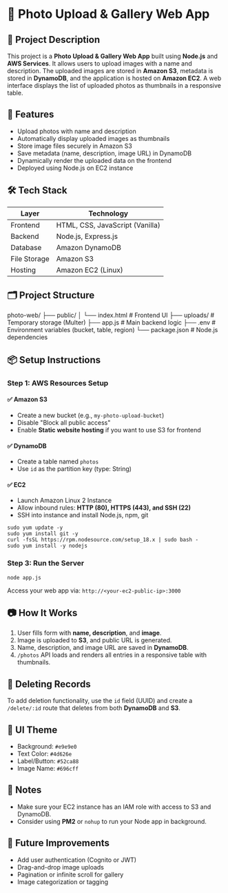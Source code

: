
# 📸 Photo Upload & Gallery Web App

## 📝 Project Description
This project is a **Photo Upload & Gallery Web App** built using **Node.js** and **AWS Services**. It allows users to upload images with a name and description. The uploaded images are stored in **Amazon S3**, metadata is stored in **DynamoDB**, and the application is hosted on **Amazon EC2**. A web interface displays the list of uploaded photos as thumbnails in a responsive table.

## 🚀 Features
- Upload photos with name and description
- Automatically display uploaded images as thumbnails
- Store image files securely in Amazon S3
- Save metadata (name, description, image URL) in DynamoDB
- Dynamically render the uploaded data on the frontend
- Deployed using Node.js on EC2 instance

## 🛠️ Tech Stack

| Layer        | Technology     |
|--------------|----------------|
| Frontend     | HTML, CSS, JavaScript (Vanilla) |
| Backend      | Node.js, Express.js |
| Database     | Amazon DynamoDB |
| File Storage | Amazon S3       |
| Hosting      | Amazon EC2 (Linux) |

## 🗂️ Project Structure

photo-web/
├── public/
│   └── index.html         # Frontend UI
├── uploads/               # Temporary storage (Multer)
├── app.js                 # Main backend logic
├── .env                   # Environment variables (bucket, table, region)
└── package.json           # Node.js dependencies

## 📦 Setup Instructions

### Step 1: AWS Resources Setup

#### ✅ Amazon S3
- Create a new bucket (e.g., `my-photo-upload-bucket`)
- Disable "Block all public access"
- Enable **Static website hosting** if you want to use S3 for frontend

#### ✅ DynamoDB
- Create a table named `photos`
- Use `id` as the partition key (type: String)

#### ✅ EC2
- Launch Amazon Linux 2 Instance
- Allow inbound rules: **HTTP (80), HTTPS (443), and SSH (22)**
- SSH into instance and install Node.js, npm, git

```
sudo yum update -y
sudo yum install git -y
curl -fsSL https://rpm.nodesource.com/setup_18.x | sudo bash -
sudo yum install -y nodejs
```


### Step 3: Run the Server

```
node app.js
```

Access your web app via: `http://<your-ec2-public-ip>:3000`

## 📷 How It Works
1. User fills form with **name, description**, and **image**.
2. Image is uploaded to **S3**, and public URL is generated.
3. Name, description, and image URL are saved in **DynamoDB**.
4. `/photos` API loads and renders all entries in a responsive table with thumbnails.

## 🧹 Deleting Records
To add deletion functionality, use the `id` field (UUID) and create a `/delete/:id` route that deletes from both **DynamoDB** and **S3**.

## 🎨 UI Theme
- Background: `#e9e9e0`
- Text Color: `#4d626e`
- Label/Button: `#52ca88`
- Image Name: `#696cff`

## 📌 Notes
- Make sure your EC2 instance has an IAM role with access to S3 and DynamoDB.
- Consider using **PM2** or `nohup` to run your Node app in background.

## 🏁 Future Improvements
- Add user authentication (Cognito or JWT)
- Drag-and-drop image uploads
- Pagination or infinite scroll for gallery
- Image categorization or tagging
